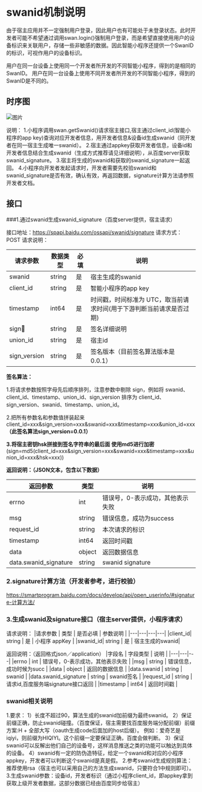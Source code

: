 
# swanid机制说明 

由于宿主应用并不一定强制用户登录，因此用户也有可能处于未登录状态。此时开发者可能不希望通过调用swan.login()强制用户登录，而是希望直接使用用户的设备标识来关联用户，存储一些非敏感的数据。因此智能小程序还提供一个SwanID的标识，可视作用户的设备标识。

用户在同一台设备上使用同一个开发者所开发的不同智能小程序，得到的是相同的SwanID。
用户在同一台设备上使用不同开发者所开发的不同智能小程序，得到的SwanID是不同的。

## 时序图

![图片](http://agroup-bos.cdn.bcebos.com/d67d445b466a9487c4420a647cfa4d506f0dc9eb)

说明：
1.小程序调用swan.getSwanid()请求宿主接口,宿主通过client_id(智能小程序的app key)查询对应开发者信息，用开发者信息&设备id生成swanid（同开发者在同一宿主生成唯一swanid）。
2.宿主通过appkey获取开发者信息，设备id和开发者信息结合生成swanid（生成方式推荐请见详细说明），从百度server获取swanid_signature。
3.宿主将生成的swanid和获取的swanid_signature一起返回。
4.小程序向开发者发起请求时，开发者需要先校验swanid和swanid_signature是否有效，确认有效，再返回数据，signature计算方法请参照开发者文档。


## 接口

###1.通过swanid生成swanid_signature（百度server提供，宿主请求）

接口地址：https://spapi.baidu.com/ossapi/swanid/signature
请求方式：POST
请求说明：

|请求参数 | 数据类型 | 必填 | 说明 | 
|---|---|---|---|
|swanid | string | 是 | 宿主生成的swanid | 
|client_id | string | 是 | 智能小程序的app key | 
|timestamp | int64 | 是 | 时间戳，时间标准为 UTC，取当前请求时间(用于下游判断当前请求是否过期) | 
|sign | string | 是 | 签名详细说明 | 
|union_id | string | 是 | 宿主id | 
|sign_version | string | 是 | 签名版本（目前签名算法版本是0.0.1） | 



**签名算法：**

1.将请求参数按照字母先后顺序排列，注意参数中剔除 sign，例如将 swanid、client_id、timestamp、union_id、sign_version 排序为 client_id、sign_version、swanid、timestamp、union_id。

2.把所有参数名和参数值拼装起来 client_id=xxx&sign_version=xxx&swanid=xxx&timestamp=xxx&union_id=xxx
**（此签名算法sign_version=0.0.1）**

**3.将宿主密钥hsk拼接到签名字符串的最后面
使用md5进行加密**(sign=md5(client_id=xxx&sign_version=xxx&swanid=xxx&timestamp=xxx&union_id=xxx&hsk=xxx))


**返回说明：（JSON文本，包含以下数据）**

|返回参数 | 类型 | 说明 | 
|---|---|---|
|errno | int | 错误号，0-表示成功，其他表示失败 | 
|msg | string | 错误信息，成功为success | 
|request_id | string | 本次请求的标识 | 
|timestamp | int64 | 返回时间戳 | 
|data | object | 返回数据信息 | 
|data.swanid_signature | string | swanid signature | 


### 2.signature计算方法（开发者参考，进行校验）

https://smartprogram.baidu.com/docs/develop/api/open_userinfo/#signature-计算方法/

### 3.生成swanid及signature接口（宿主server提供，小程序请求）

请求说明：
|请求参数 | 类型 | 是否必填 | 参数说明 | 
|---|---|---|---|
|client_id| string | 是 | 小程序 appKey | 
|swanid_id| string | 是 | 宿主生成的swanid| 

返回说明：（返回格式json／application）
|字段名 | 字段类型 | 说明 | 
|---|---|---|
|errno | int | 错误号，0-表示成功，其他表示失败 | 
|msg | string | 错误信息，成功时候为succ | 
|data | object | 返回的数据信息 | 
|data.swanid | string | swanid | 
|data.swanid_signature | string | swanid签名 | 
|request_id | string | 请求id,百度服务端signature接口返回 | 
|timestamp | int64 | 返回时间戳 | 

### swanid相关说明

1.要求：
1）长度不超过90，算法生成的swanid加前缀为最终swanid。
2）保证前缀正确，防止swanid碰撞。（百度保证，宿主需要找百度服务端分配前缀）前缀方案:H + 全部大写（oauth生成code后面加的host后缀）。
例如：爱奇艺是iqiyi，则前缀为HIQIYI。这个前缀一定要保证正确，百度会做判断。
3）保证swanid可以反解出他们自己的设备号，这样消息推送之类的功能可以触达到具体的设备。
4）swanid有一定的防伪造特征，给定一个swanid和对应的小程序appkey，开发者可以判断这个swanid是真是假。
2.参考swanid生成规则算法：推荐使用rsa（宿主也可以采用自己的方法生成swanid，只要符合1中规则即可）。
3.生成swanid参数：设备id，开发者标识（通过小程序client_id，即appkey拿到获取上级开发者数据，这部分数据已经由百度同步给宿主）








